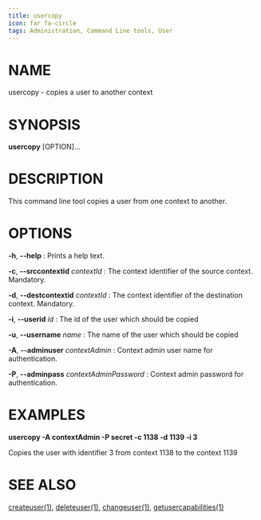 ```yaml
---
title: usercopy
icon: far fa-circle
tags: Administration, Command Line tools, User
---
```


# NAME

usercopy - copies a user to another context

# SYNOPSIS

**usercopy** [OPTION]...

# DESCRIPTION

This command line tool copies a user from one context to another.

# OPTIONS

**-h**, **--help**
: Prints a help text.

**-c**, **--srccontextid** *contextId*
: The context identifier of the source context. Mandatory.

**-d**, **--destcontextid** *contextId*
: The context identifier of the destination context. Mandatory.

**-i**, **--userid** *id*
: The id of the user which should be copied

**-u**, **--username** *name*
: The name of the user which should be copied

**-A**, **--adminuser** *contextAdmin*
: Context admin user name for authentication.

**-P**, **--adminpass** *contextAdminPassword*
: Context admin password for authentication.

# EXAMPLES

**usercopy -A contextAdmin -P secret -c 1138 -d 1139 -i 3**

Copies the user with identifier 3 from context 1138 to the context 1139


# SEE ALSO

[createuser(1)](createuser), [deleteuser(1)](deleteuser), [changeuser(1)](changeuser), [getusercapabilities(1)](getusercapabilities)
